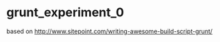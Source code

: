 grunt_experiment_0
==================

based on http://www.sitepoint.com/writing-awesome-build-script-grunt/
